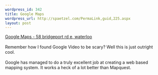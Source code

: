 ```yaml
--- 
wordpress_id: 342
title: Google Maps
wordpress_url: http://spaetzel.com/PermaLink,guid,225.aspx
layout: post
---
```

<a href="http://maps.google.com/maps?q=58%20bridgeport%20rd%20e%2C%20waterloo&#038;spn=0.021820%2C0.038996">Google
        Maps - 58 bridgeport rd e, waterloo</a>
        <br />
        <br />
        Remember how I found Google Video to be scary? Well this is just outright cool.
        <br />
        <br />
        Google has managed to do a truly excellent job at creating a web based mapping system.
        It works a heck of a lot better than Mapquest.<br />
        <img width="0" height="0" src="http://spaetzel.com/aggbug.ashx?id=225" />
